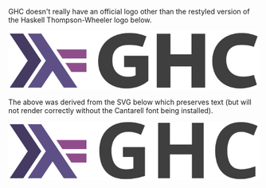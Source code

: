 
GHC doesn't really have an official logo other than the restyled version of the Haskell Thompson-Wheeler logo below.


![ghc-logo.svg](uploads/3cd46f68cb4c86bb71ecc8e3ab9f2331/ghc-logo-pathified.svg)

The above was derived from the SVG below which preserves text (but will not render correctly without the Cantarell font being installed).

![ghc-logo-with-text.svg](uploads/678a30cae0a672e125a08775b408e896/ghc-logo.svg)
